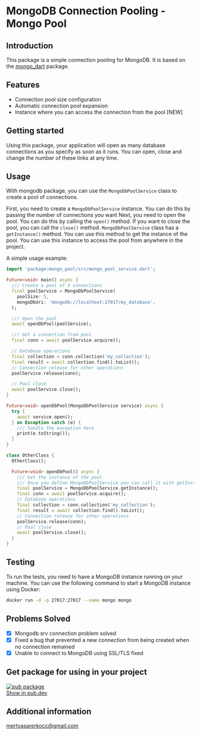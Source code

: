 # MongoDB Connection Pooling - Mongo Pool

## Introduction

This package is a simple connection pooling for MongoDB. It is based on
the [mongo_dart](https://pub.dartlang.org/packages/mongo_dart) package.

## Features

* Connection pool size configuration
* Automatic connection pool expansion
* Instance where you can access the connection from the pool [NEW]

## Getting started

Using this package, your application will open as many database connections as you specify as soon as it runs. You can
open, close and change the number of these links at any time.

## Usage

With mongodb package, you can use the `MongoDbPoolService` class to create a pool of connections.

First, you need to create a `MongoDbPoolService` instance. You can do this by passing the number of connections you want
Next, you need to open the pool. You can do this by calling the `open()` method. If you want to close the pool, you can
call the `close()` method.
`MongoDbPoolService` class has a `getInstance()` method. You can use this method to get the instance of the pool. 
You can use this instance to access the pool from anywhere in the project.

A simple usage example:

```dart
import 'package:mongo_pool/src/mongo_pool_service.dart';

Future<void> main() async {
  /// Create a pool of 5 connections
  final poolService = MongoDbPoolService(
    poolSize: 5,
    mongoDbUri: 'mongodb://localhost:27017/my_database',
  );

  /// Open the pool
  await openDbPool(poolService);

  /// Get a connection from pool
  final conn = await poolService.acquire();

  // Database operations
  final collection = conn.collection('my_collection');
  final result = await collection.find().toList();
  // Connection release for other operations
  poolService.release(conn);

  // Pool close
  await poolService.close();
}

Future<void> openDbPool(MongoDbPoolService service) async {
  try {
    await service.open();
  } on Exception catch (e) {
    /// handle the exception here
    print(e.toString());
  }
}

class OtherClass {
  OtherClass();

  Future<void> openDbPool() async {
    /// Get the instance of the pool
    /// Once you define MongoDbPoolService you can call it with getInstance() method
    final poolService = MongoDbPoolService.getInstance();
    final conn = await poolService.acquire();
    // Database operations
    final collection = conn.collection('my_collection');
    final result = await collection.find().toList();
    // Connection release for other operations
    poolService.release(conn);
    // Pool close
    await poolService.close();
  }
}

```

## Testing

To run the tests, you need to have a MongoDB instance running on your machine. You can use the following command to
start a MongoDB instance using Docker:

```bash
docker run -d -p 27017:27017 --name mongo mongo
```

## Problems Solved

- [x] Mongodb srv connection problem solved
- [x] Fixed a bug that prevented a new connection from being created when no connection remained
- [x] Unable to connect to MongoDB using SSL/TLS fixed
## Get package for using in your project

[![pub package](https://img.shields.io/pub/v/mongo_pool.svg)](https://pub.dev/packages/mongo_pool)  
[Show in pub.dev](https://pub.dev/packages/mongo_pool)

## Additional information

mertyasarerkocc@gmail.com




